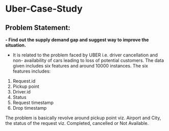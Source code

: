  # Uber-Case-Study
## **Problem Statement:**
**- Find out the supply demand gap and suggest way to improve the situation.**
- It is related to the problem faced by UBER i.e. driver cancellation and non- availability of cars leading to loss of potential customers.
The data given includes six features and around 10000 instances. The six features includes:
1.	Request.id
2.	Pickup point
3.	Driver.id
4.	Status
5.	Request timestamp
6.	Drop timestamp

The problem is basically revolve around pickup point viz. Airport and City, the status of the request viz. Completed, cancelled or Not Available.
